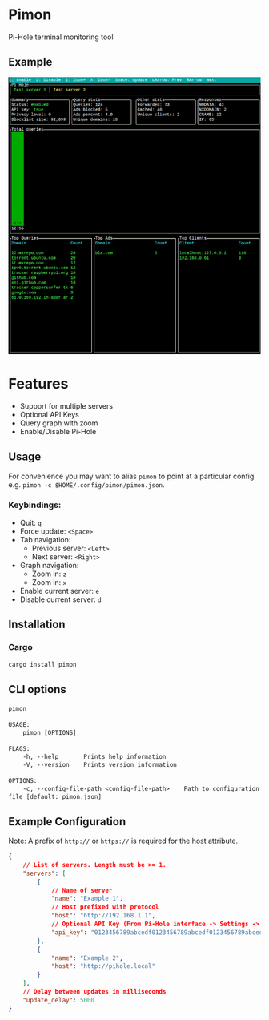 # Pimon
Pi-Hole terminal monitoring tool

## Example
![Example gif](./assets/example.gif)

# Features
- Support for multiple servers
- Optional API Keys
- Query graph with zoom
- Enable/Disable Pi-Hole

## Usage
For convenience you may want to alias `pimon` to point at a particular config e.g. `pimon -c $HOME/.config/pimon/pimon.json`.

### Keybindings:
- Quit: `q`
- Force update: `<Space>`
- Tab navigation:
  - Previous server: `<Left>`
  - Next server: `<Right>`
- Graph navigation:
  - Zoom in: `z`
  - Zoom in: `x`
- Enable current server: `e`
- Disable current server: `d`

## Installation

### Cargo
```
cargo install pimon
```

## CLI options
```
pimon

USAGE:
    pimon [OPTIONS]

FLAGS:
    -h, --help       Prints help information
    -V, --version    Prints version information

OPTIONS:
    -c, --config-file-path <config-file-path>    Path to configuration file [default: pimon.json]
```

## Example Configuration
Note: A prefix of `http://` or `https://` is required for the host attribute.
```json
{
    // List of servers. Length must be >= 1.
    "servers": [
        {
            // Name of server
            "name": "Example 1",
            // Host prefixed with protocol
            "host": "http://192.168.1.1",
            // Optional API Key (From Pi-Hole interface -> Settings -> API -> Show API Token)
            "api_key": "0123456789abcedf0123456789abcedf0123456789abcedf0123456789abcedf"
        },
        {
            "name": "Example 2",
            "host": "http://pihole.local"
        }
    ],
    // Delay between updates in milliseconds
    "update_delay": 5000
}
```